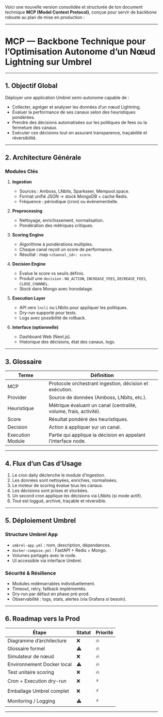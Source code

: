 Voici une nouvelle version consolidée et structurée de ton document technique **MCP (Model Context Protocol)**, conçue pour servir de backbone robuste au plan de mise en production :

---

# MCP — Backbone Technique pour l’Optimisation Autonome d’un Nœud Lightning sur Umbrel

---

## 1. Objectif Global

Déployer une application Umbrel semi-autonome capable de :

- Collecter, agréger et analyser les données d’un nœud Lightning.
- Évaluer la performance de ses canaux selon des heuristiques pondérées.
- Prendre des décisions automatisées sur les politiques de fees ou la fermeture des canaux.
- Exécuter ces décisions tout en assurant transparence, traçabilité et réversibilité.

---

## 2. Architecture Générale

### Modules Clés

1. **Ingestion**

   - Sources : Amboss, LNbits, Sparkseer, Mempool.space.
   - Format unifié JSON → stock MongoDB + cache Redis.
   - Fréquence : périodique (cron) ou évènementielle.

2. **Preprocessing**

   - Nettoyage, enrichissement, normalisation.
   - Pondération des métriques critiques.

3. **Scoring Engine**

   - Algorithme à pondérations multiples.
   - Chaque canal reçoit un score de performance.
   - Résultat : map `<channel_id>: score`.

4. **Decision Engine**

   - Évalue le score vs seuils définis.
   - Produit une `decision` : `NO_ACTION`, `INCREASE_FEES`, `DECREASE_FEES`, `CLOSE_CHANNEL`.
   - Stock dans Mongo avec horodatage.

5. **Execution Layer**

   - API vers `lncli` ou LNbits pour appliquer les politiques.
   - Dry-run supporté pour tests.
   - Logs avec possibilité de rollback.

6. **Interface (optionnelle)**

   - Dashboard Web (Next.js).
   - Historique des décisions, état des canaux, logs.

---

## 3. Glossaire

| Terme            | Définition                                                        |
| ---------------- | ----------------------------------------------------------------- |
| MCP              | Protocole orchestrant ingestion, décision et exécution.           |
| Provider         | Source de données (Amboss, LNbits, etc.).                         |
| Heuristique      | Métrique évaluant un canal (centralité, volume, frais, activité). |
| Score            | Résultat pondéré des heuristiques.                                |
| Decision         | Action à appliquer sur un canal.                                  |
| Execution Module | Partie qui applique la décision en appelant l’interface node.     |

---

## 4. Flux d’un Cas d’Usage

1. Le cron daily déclenche le module d’ingestion.
2. Les données sont nettoyées, enrichies, normalisées.
3. Le moteur de scoring évalue tous les canaux.
4. Les décisions sont prises et stockées.
5. Un second cron applique les décisions via LNbits (si mode actif).
6. Tout est loggué, archivé, traçable et réversible.

---

## 5. Déploiement Umbrel

### Structure Umbrel App

- `umbrel-app.yml` : nom, description, dépendances.
- `docker-compose.yml` : FastAPI + Redis + Mongo.
- Volumes partagés avec le node.
- UI accessible via interface Umbrel.

### Sécurité & Résilience

- Modules redémarrables individuellement.
- Timeout, retry, fallback implémentés.
- Dry-run par défaut en phase pré-prod.
- Observabilité : logs, stats, alertes (via Grafana si besoin).

---

## 6. Roadmap vers la Prod

| Étape                      | Statut | Priorité |
| -------------------------- | ------ | -------- |
| Diagramme d’architecture   | ❌     | 🔥       |
| Glossaire formel           | ⚠️     | 🔥       |
| Simulateur de nœud         | ❌     | 🔥       |
| Environnement Docker local | ⚠️     | 🔥       |
| Test unitaire scoring      | ❌     | 🔥       |
| Cron + Execution dry-run   | ❌     | ⚡       |
| Emballage Umbrel complet   | ❌     | ⚡       |
| Monitoring / Logging       | ⚠️     | ⚡       |

---
